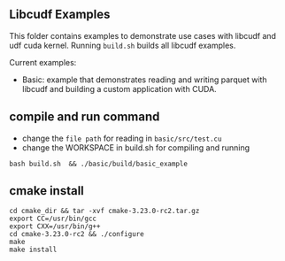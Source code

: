 ## Libcudf Examples

This folder contains examples to demonstrate use cases with libcudf and udf cuda kernel. Running `build.sh` builds all libcudf examples.

Current examples:

- Basic: example that demonstrates reading and writing parquet with libcudf and building a custom application with CUDA.

## compile and run command
- change the `file path` for reading in `basic/src/test.cu`
- change the WORKSPACE in build.sh for compiling and running
```
bash build.sh  && ./basic/build/basic_example
```

## cmake install
```
cd cmake_dir && tar -xvf cmake-3.23.0-rc2.tar.gz
export CC=/usr/bin/gcc
export CXX=/usr/bin/g++
cd cmake-3.23.0-rc2 && ./configure
make
make install
```
